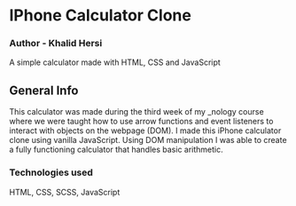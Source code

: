 # IPhone Calculator Clone 

### Author - Khalid Hersi 
A simple calculator made with HTML, CSS and JavaScript

## General Info
This calculator was made during the third week of my _nology course where we were taught how to use arrow functions and event listeners to interact with objects on the webpage (DOM).
I made this iPhone calculator clone using vanilla JavaScript. Using DOM manipulation I was able to create a fully functioning calculator that handles basic arithmetic. 

### Technologies used
HTML, CSS, SCSS, JavaScript 
